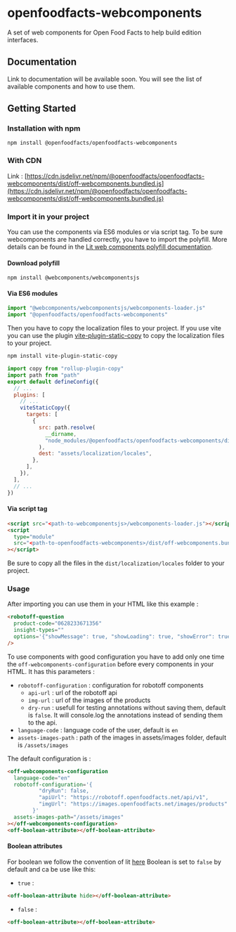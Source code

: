 # openfoodfacts-webcomponents

A set of web components for Open Food Facts to help build edition interfaces.

## Documentation

Link to documentation will be available soon.
You will see the list of available components and how to use them.

## Getting Started

### Installation with npm

`npm install @openfoodfacts/openfoodfacts-webcomponents`

### With CDN

Link : [https://cdn.jsdelivr.net/npm/@openfoodfacts/openfoodfacts-webcomponents/dist/off-webcomponents.bundled.js](https://cdn.jsdelivr.net/npm/@openfoodfacts/openfoodfacts-webcomponents/dist/off-webcomponents.bundled.js)

### Import it in your project

You can use the components via ES6 modules or via script tag. To be sure webcomponents are handled correctly, you have to import the polyfill.
More details can be found in the [Lit web components polyfill documentation](https://lit.dev/docs/v1/tools/use/).

#### Download polyfill

`npm install @webcomponents/webcomponentsjs`

#### Via ES6 modules

```js
import "@webcomponents/webcomponentsjs/webcomponents-loader.js"
import "@openfoodfacts/openfoodfacts-webcomponents"
```

Then you have to copy the localization files to your project.
If you use vite you can use the plugin [vite-plugin-static-copy](https://github.com/sapphi-red/vite-plugin-static-copy) to copy the localization files to your project.

```bash
npm install vite-plugin-static-copy
```

```javascript
import copy from "rollup-plugin-copy"
import path from "path"
export default defineConfig({
  // ...
  plugins: [
    // ...
    viteStaticCopy({
      targets: [
        {
          src: path.resolve(
            __dirname,
            "node_modules/@openfoodfacts/openfoodfacts-webcomponents/dist/localization/locales/*.js"
          ),
          dest: "assets/localization/locales",
        },
      ],
    }),
  ],
  // ...
})
```

#### Via script tag

```html
<script src="<path-to-webcomponentsjs>/webcomponents-loader.js"></script>
<script
  type="module"
  src="<path-to-openfoodfacts-webcomponents>/dist/off-webcomponents.bundled.js"
></script>
```

Be sure to copy all the files in the `dist/localization/locales` folder to your project.

### Usage

After importing you can use them in your HTML like this example :

```html
<robotoff-question
  product-code="0628233671356"
  insight-types=""
  options='{"showMessage": true, "showLoading": true, "showError": true}'
/>
```

To use components with good configuration you have to add only one time the `off-webcomponents-configuration` before every components in your HTML.
It has this parameters :

- `robotoff-configuration` : configuration for robotoff components
  - `api-url` : url of the robotoff api
  - `img-url` : url of the images of the products
  - `dry-run` : usefull for testing annotations without saving them, default is `false`. It will console.log the annotations instead of sending them to the api.
- `language-code` : language code of the user, default is `en`
- `assets-images-path` : path of the images in assets/images folder, default is `/assets/images`

The default configuration is :

```html
<off-webcomponents-configuration
  language-code="en"
  robotoff-configuration='{
          "dryRun": false,
          "apiUrl": "https://robotoff.openfoodfacts.net/api/v1",
          "imgUrl": "https://images.openfoodfacts.net/images/products"
        }'
  assets-images-path="/assets/images"
></off-webcomponents-configuration>
<off-boolean-attribute></off-boolean-attribute>
```

#### Boolean attributes

For boolean we follow the convention of lit [here](https://lit.dev/docs/components/properties/#boolean-attributes) Boolean is set to `false` by default and ca be use like this:

- `true` :

```html
<off-boolean-attribute hide></off-boolean-attribute>
```

- `false` :

```html
<off-boolean-attribute></off-boolean-attribute>
```
